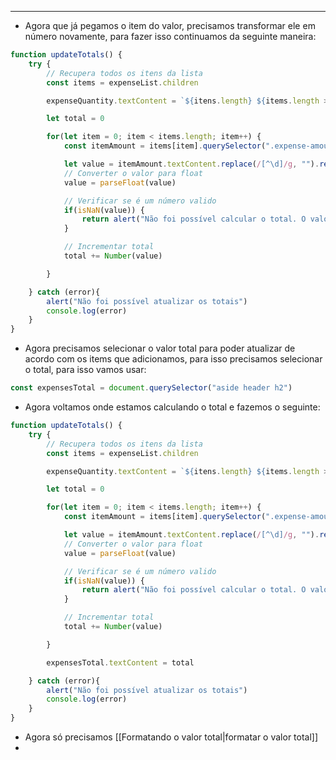 ___
- Agora que já pegamos o item do valor, precisamos transformar ele em número novamente, para fazer isso continuamos da seguinte maneira:
```js
function updateTotals() {
	try {
		// Recupera todos os itens da lista
		const items = expenseList.children

		expenseQuantity.textContent = `${itens.length} ${items.length > 1 ? "despesas" : "despesa"}`

		let total = 0

		for(let item = 0; item < items.length; item++) {
			const itemAmount = items[item].querySelector(".expense-amount")

			let value = itemAmount.textContent.replace(/[^\d]/g, "").replace("," , ".")
			// Converter o valor para float
			value = parseFloat(value)

			// Verificar se é um número valido
			if(isNaN(value)) {
				return alert("Não foi possível calcular o total. O valor não parace ser um número")
			}

			// Incrementar total
			total += Number(value)

		}

	} catch (error){
		alert("Não foi possível atualizar os totais")
		console.log(error)
	}
}
```
- Agora precisamos selecionar o valor total para poder atualizar de acordo com os items que adicionamos, para isso precisamos selecionar o total, para isso vamos usar:
```js
const expensesTotal = document.querySelector("aside header h2")
```
- Agora voltamos onde estamos calculando o total e fazemos o seguinte: 
```js
function updateTotals() {
	try {
		// Recupera todos os itens da lista
		const items = expenseList.children

		expenseQuantity.textContent = `${itens.length} ${items.length > 1 ? "despesas" : "despesa"}`

		let total = 0

		for(let item = 0; item < items.length; item++) {
			const itemAmount = items[item].querySelector(".expense-amount")

			let value = itemAmount.textContent.replace(/[^\d]/g, "").replace("," , ".")
			// Converter o valor para float
			value = parseFloat(value)

			// Verificar se é um número valido
			if(isNaN(value)) {
				return alert("Não foi possível calcular o total. O valor não parace ser um número")
			}

			// Incrementar total
			total += Number(value)

		}

		expensesTotal.textContent = total

	} catch (error){
		alert("Não foi possível atualizar os totais")
		console.log(error)
	}
}
```
- Agora só precisamos [[Formatando o valor total|formatar o valor total]]
- 